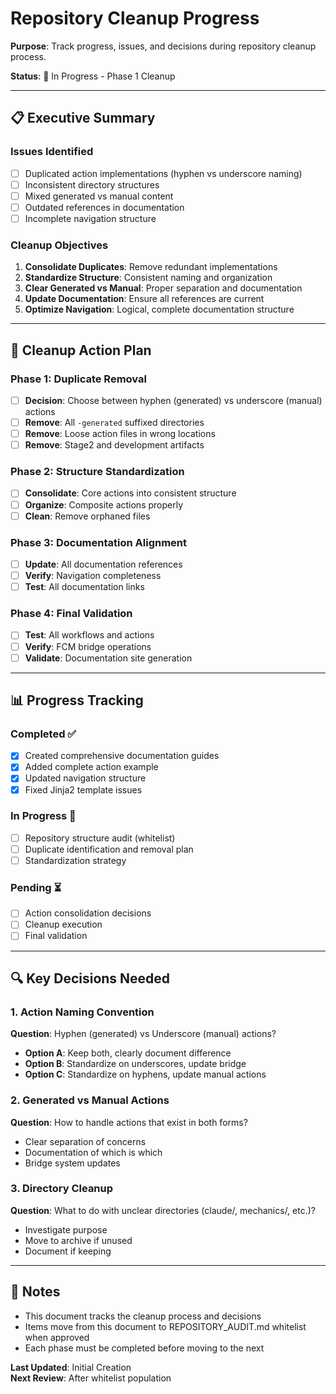 # Repository Cleanup Progress

**Purpose**: Track progress, issues, and decisions during repository cleanup process.

**Status**: 🔄 In Progress - Phase 1 Cleanup

---

## 📋 Executive Summary

### Issues Identified
- [ ] Duplicated action implementations (hyphen vs underscore naming)
- [ ] Inconsistent directory structures
- [ ] Mixed generated vs manual content
- [ ] Outdated references in documentation
- [ ] Incomplete navigation structure

### Cleanup Objectives
1. **Consolidate Duplicates**: Remove redundant implementations
2. **Standardize Structure**: Consistent naming and organization
3. **Clear Generated vs Manual**: Proper separation and documentation
4. **Update Documentation**: Ensure all references are current
5. **Optimize Navigation**: Logical, complete documentation structure

---

## 🎯 Cleanup Action Plan

### Phase 1: Duplicate Removal
- [ ] **Decision**: Choose between hyphen (generated) vs underscore (manual) actions
- [ ] **Remove**: All `-generated` suffixed directories
- [ ] **Remove**: Loose action files in wrong locations
- [ ] **Remove**: Stage2 and development artifacts

### Phase 2: Structure Standardization  
- [ ] **Consolidate**: Core actions into consistent structure
- [ ] **Organize**: Composite actions properly
- [ ] **Clean**: Remove orphaned files

### Phase 3: Documentation Alignment
- [ ] **Update**: All documentation references
- [ ] **Verify**: Navigation completeness
- [ ] **Test**: All documentation links

### Phase 4: Final Validation
- [ ] **Test**: All workflows and actions
- [ ] **Verify**: FCM bridge operations
- [ ] **Validate**: Documentation site generation

---

## 📊 Progress Tracking

### Completed ✅
- [x] Created comprehensive documentation guides
- [x] Added complete action example
- [x] Updated navigation structure
- [x] Fixed Jinja2 template issues

### In Progress 🔄
- [ ] Repository structure audit (whitelist)
- [ ] Duplicate identification and removal plan
- [ ] Standardization strategy

### Pending ⏳
- [ ] Action consolidation decisions
- [ ] Cleanup execution
- [ ] Final validation

---

## 🔍 Key Decisions Needed

### 1. Action Naming Convention
**Question**: Hyphen (generated) vs Underscore (manual) actions?
- **Option A**: Keep both, clearly document difference
- **Option B**: Standardize on underscores, update bridge
- **Option C**: Standardize on hyphens, update manual actions

### 2. Generated vs Manual Actions
**Question**: How to handle actions that exist in both forms?
- Clear separation of concerns
- Documentation of which is which
- Bridge system updates

### 3. Directory Cleanup
**Question**: What to do with unclear directories (claude/, mechanics/, etc.)?
- Investigate purpose
- Move to archive if unused
- Document if keeping

---

## 📝 Notes

- This document tracks the cleanup process and decisions
- Items move from this document to REPOSITORY_AUDIT.md whitelist when approved
- Each phase must be completed before moving to the next

**Last Updated**: Initial Creation  
**Next Review**: After whitelist population